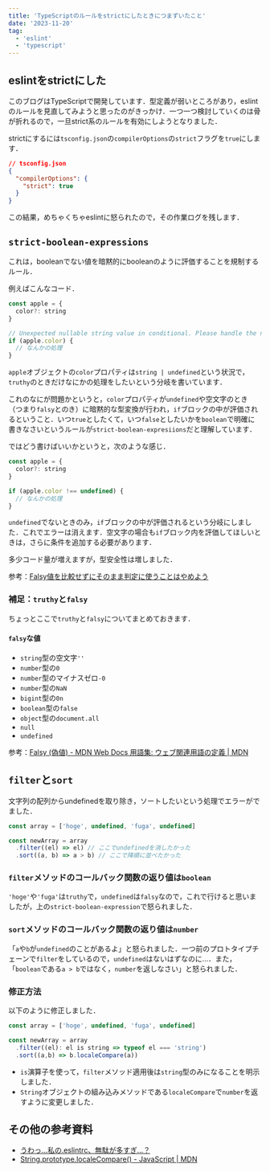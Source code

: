 ```yaml
---
title: 'TypeScriptのルールをstrictにしたときにつまずいたこと'
date: '2023-11-20'
tag:
  - 'eslint'
  - 'typescript'
---
```


## eslintをstrictにした

このブログはTypeScriptで開発しています．型定義が弱いところがあり，eslintのルールを見直してみようと思ったのがきっかけ．一つ一つ検討していくのは骨が折れるので，一旦strict系のルールを有効にしようとなりました．

strictにするには`tsconfig.json`の`compilerOptions`の`strict`フラグを`true`にします．

```json
// tsconfig.json
{
  "compilerOptions": {
    "strict": true
  }
}
```

この結果，めちゃくちゃeslintに怒られたので，その作業ログを残します．

## `strict-boolean-expressions`

これは，booleanでない値を暗黙的にbooleanのように評価することを規制するルール．

例えばこんなコード．

```js
const apple = {
  color?: string
}

// Unexpected nullable string value in conditional. Please handle the nullish/empty cases explicitly.
if (apple.color) {
  // なんかの処理
}
```

`apple`オブジェクトの`color`プロパティは`string | undefined`という状況で，`truthy`のときだけなにかの処理をしたいという分岐を書いています．

これのなにが問題かというと，`color`プロパティが`undefined`や空文字のとき（つまり`falsy`とのき）に暗黙的な型変換が行われ，`if`ブロックの中が評価されるということ．いつ`true`としたくて，いつ`false`としたいかを`boolean`で明確に書きなさいというルールが`strict-boolean-expresiions`だと理解しています．

ではどう書けばいいかというと，次のような感じ．

```js
const apple = {
  color?: string
}

if (apple.color !== undefined) {
  // なんかの処理
}
```

`undefined`でないときのみ，`if`ブロックの中が評価されるという分岐にしました．これでエラーは消えます．空文字の場合も`if`ブロック内を評価してほしいときは，さらに条件を追加する必要があります．

多少コード量が増えますが，型安全性は増しました．

参考：[Falsy値を比較せずにそのまま判定に使うことはやめよう](https://zenn.dev/okunokentaro/articles/01fynkwmrkrbyzxgexvhv0hnez)

### 補足：`truthy`と`falsy`

ちょっとここで`truthy`と`falsy`についてまとめておきます．

#### `falsy`な値

- `string`型の空文字`''`
- `number`型の`0`
- `number`型のマイナスゼロ`-0`
- `number`型の`NaN`
- `bigint`型の`0n`
- `boolean`型の`false`
- `object`型の`document.all`
- `null`
- `undefined`

参考：[Falsy (偽値) - MDN Web Docs 用語集: ウェブ関連用語の定義 | MDN](https://developer.mozilla.org/ja/docs/Glossary/Falsy)

## `filter`と`sort`

文字列の配列からundefinedを取り除き，ソートしたいという処理でエラーがでました．

```js
const array = ['hoge', undefined, 'fuga', undefined]

const newArray = array
  .filter((el) => el) // ここでundefinedを消したかった
  .sort((a, b) => a > b) // ここで降順に並べたかった
```

### `filter`メソッドのコールバック関数の返り値は`boolean`

`'hoge'`や`'fuga'`は`truthy`で，`undefined`は`falsy`なので，これで行けると思いましたが，上の`strict-boolean-expression`で怒られました．

### `sort`メソッドのコールバック関数の返り値は`number`

「`a`や`b`が`undefined`のことがあるよ」と怒られました．一つ前のプロトタイプチェーンで`filter`をしているので，`undefined`はないはずなのに...．また，「`boolean`である`a > b`ではなく，`number`を返しなさい」と怒られました．

### 修正方法

以下のように修正しました．

```js
const array = ['hoge', undefined, 'fuga', undefined]

const newArray = array
  .filter((el): el is string => typeof el === 'string')
  .sort((a,b) => b.localeCompare(a))
```

- `is`演算子を使って，`filter`メソッド適用後は`string`型のみになることを明示しました．
- `String`オブジェクトの組み込みメソッドである`localeCompare`で`number`を返すように変更しました．

## その他の参考資料

- [うわっ...私の.eslintrc、無駄が多すぎ...？](https://zenn.dev/kimromi/articles/b7cf98005f3193)
- [String.prototype.localeCompare() - JavaScript | MDN](https://developer.mozilla.org/ja/docs/Web/JavaScript/Reference/Global_Objects/String/localeCompare)
